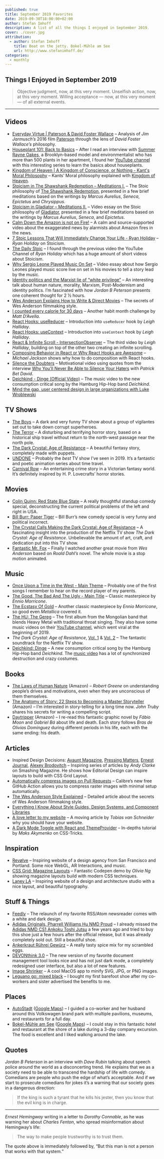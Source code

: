 ```yaml
---
published: true
title: September 2019 Favorites
date: 2019-09-30T18:00:00+02:00
author: Stefan Imhoff
description: A list of all the things I enjoyed in September 2019.
cover: ./cover.jpg
attribution:
  - author: Stefan Imhoff
    title: Boat on the jetty. Bokel-Mühle am See
    url: http://www.stefanimhoff.de/
categories:
  - monthly
---
```


## Things I Enjoyed in September 2019

<Blockquote author="Marcus Aurelius" source="The Meditations, 9.6">

Objective judgment, now, at this very moment. Unselfish action, now, at this very moment. Willing acceptance — now, at this very moment — of all external events.

</Blockquote>

---

## Videos

- [Everyday Virtue | Paterson & David Foster Wallace](https://www.youtube.com/watch?v=RnGvWTRQ9j4) <Flag label="8:12" /> – Analysis of _Jim Jarmusch’s_ 2016 film [Paterson](https://www.themoviedb.org/movie/370755-paterson) through the lens of _David Foster Wallace’s_ philosophy.
- [Houseplant 101: Back to Basics](https://www.youtube.com/playlist?list=PLpBzvPnmlkNS1TF3--OaY4eDoPapMRIBZ) – After I read an interview with [Summer Rayne Oakes](http://www.summerrayne.net/), a Brooklyn-based model and environmentalist who has more than 500 plants in her apartment, I found her [YouTube channel](https://www.youtube.com/channel/UCQlO-ab3L9WIUDCN899q56w) with this interesting series to learn the basics about houseplants.
- [Kingdom of Heaven | A Kingdom of Conscience, or Nothing - Kant's Moral Philosophy](https://www.youtube.com/watch?v=RRoJey3NBvE) <Flag label="11:38" /> – Kants’ Moral philosophy explained with [Kingdom of Heaven](https://www.themoviedb.org/movie/1495-kingdom-of-heaven).
- [Stoicism in The Shawshank Redemption – Meditations I.](https://www.youtube.com/watch?v=Sbgpjcf-i8I) <Flag label="10:30" /> – The Stoic philosophy of [The Shawshank Redemption](https://www.themoviedb.org/movie/278-the-shawshank-redemption), presented in a few brief meditations based on the writings by _Marcus Aurelius_, _Seneca_, _Epictetus_ and _Chrysippus_.
- [Stoicism in Gladiator – Meditations II.](https://www.youtube.com/watch?v=tXi5J6NH_mw) <Flag label="11:48" /> – Video essay on the Stoic philosophy of [Gladiator](https://www.themoviedb.org/movie/98-gladiator), presented in a few brief meditations based on the writings by _Marcus Aurelius_, _Seneca_, and _Epictetus_.
- [Calm Down the Amazon is not on Fire!](https://www.youtube.com/watch?v=6MOYzWZR_yw) <Flag label="11:09" /> – A calm and source-supported video about the exaggerated news by alarmists about Amazon fires in the news.
- [7 Stoic Lessons That Will Immediately Change Your Life - Ryan Holiday](https://www.youtube.com/watch?v=GB0V3WXWvK8) <Flag label="12:17" /> – _Ryan Holiday_ on Stoicism.
- [The Daily Stoic](https://www.youtube.com/channel/UCkUaT0T03TJvafYkfATM2Ag) – I found through the previous video the YouTube Channel of _Ryan Holiday_ which has a huge amount of short videos about Stoicism.
- [Why Sergio Leone Played Music On Set](https://www.youtube.com/watch?v=JiQLHL10BYo) <Flag label="9:18" /> – Video essay about how Sergio Leones played music score live on set in his movies to tell a story lead by the music.
- [Identity politics and the Marxist lie of “white privilege”](https://www.youtube.com/watch?v=PfH8IG7Awk0) <Flag label="2:31:42" /> – An interesting talk about human nature, morality, Marxism, Post-Modernism and identity politics. I’m fascinated with how _Jordan B Peterson_ presents one coherent thought for 2 ½ hours.
- [Wes Anderson Explains How to Write & Direct Movies](https://www.youtube.com/watch?v=Sdt0oam6O1o) <Flag label="12:49" /> – The secrets of Wes Anderson filmmaking style.
- [I counted every calorie for 30 days](https://www.youtube.com/watch?v=F2btwUXNXh0) <Flag label="12:44" /> – Another habit month challenge by _Matt D’Avella_.
- [React Hooks: useReducer](https://www.youtube.com/watch?v=cKzrgB6MqqM) <Flag label="19:37" /> – Introduction into `useReducer` hook by _Leigh Halliday_.
- [React Hooks: useContext](https://www.youtube.com/watch?v=u06qAON66iw) <Flag label="14:24" /> – Introduction into `useContext` hook by _Leigh Halliday_.
- [React & Infinite Scroll - IntersectionObserver](https://www.youtube.com/watch?v=GVDiw3lAyp0) <Flag label="15:35" /> – The third video by _Leigh Halliday_, building on top of the other two creating an infinite scrolling.
- [Composing Behavior in React or Why React Hooks are Awesome](https://www.youtube.com/watch?v=nUzLlHFVXx0) <Flag label="31:55" /> – _Michael Jackson_ shows why how to do composition with React hooks.
- [Silence the Doubters](https://www.youtube.com/watch?v=JgaokQPGMLs) <Flag label="3:09" /> – Motivational video using quotes from the interview [Why You’ll Never Be Able to Silence Your Haters](https://www.youtube.com/watch?v=Mj8kr-wZqlM) <Flag label="41:40" /> with _Patrick Bet David_.
- [Deichkind - Dinge (Official Video)](https://www.youtube.com/watch?v=XLhQvgdXbgo) <Flag label="3:42" /> – The music video to the new consumption critical song by the Hamburg Hip-Hop band _Deichkind_.
- [Mind the gap, user centered design in large organizations with Luke Wroblewski](https://www.youtube.com/watch?v=mAiNdU1go1A) <Flag label="1:26:02" />

## TV Shows

- [The Boys](https://www.themoviedb.org/tv/76479-the-boys) <Flag label="1" /> <PrimeVideoFlag id="0JP3P1GWSPLC964GKV7RRSNABX" /> – A dark and very funny TV show about a group of vigilantes set out to take down corrupt superheroes.
- [The Terror](https://www.themoviedb.org/tv/75191-the-terror) <Flag label="1" /> <PrimeVideoFlag id="0IE69GRNV0YBA46CLDW3Q2WC3F" /> – A disturbing and terrifying horror story, based on a historical ship travel without return to the north-west passage near the north pole.
- [The Dark Crystal: Age of Resistance](https://www.themoviedb.org/tv/71809-the-dark-crystal-age-of-resistance) <Flag label="1" /> <NetflixFlag id="80148535" /> – A beautiful fantasy story, completely made with puppets.
- [UNDONE](https://www.themoviedb.org/tv/86340-undone) <Flag label="1" /> <PrimeVideoFlag id="B07XGFD4Q4" /> – Probably the _best_ TV show I’ve seen in 2019. It’s a fantastic and poetic animation series about time travel.
- [Carnival Row](https://www.themoviedb.org/tv/90027-carnival-row) <Flag label="1" /> <PrimeVideoFlag id="B07WSY9SPP" /> – An entertaining crime story in a Victorian fantasy world. It’s definitely inspired by H. P. Lovecrafts’ horror stories.

## Movies

- [Colin Quinn: Red State Blue State](https://www.themoviedb.org/movie/606244-colin-quinn-red-state-blue-state) <NetflixFlag id="81156592" /> – A really thoughtful standup comedy special, deconstructing the current political problems of the left and right in USA.
- [Bill Burr: Paper Tiger](https://www.themoviedb.org/movie/625128-bill-burr-paper-tiger) <NetflixFlag id="81060174" /> – Bill Burr’s new comedy special is very funny and political incorrect.
- [The Crystal Calls Making the Dark Crystal: Age of Resistance](https://www.themoviedb.org/movie/627133-the-crystal-calls-making-of-the-dark-crystal-age-of-resistance) <NetflixFlag id="80238013" /> – A fascinating insight into the production of the Netflix TV show _The Dark Crystal: Age of Resistance_. Unbelievable the amount of art, craft, and dedication put into this TV show.
- [Fantastic Mr. Fox](https://www.themoviedb.org/movie/10315-fantastic-mr-fox) <PrimeVideoFlag id="B00IFHG69O" /> – Finally I watched another great movie from _Wes Anderson_ based on _Roald Dahl’s_ novel. The whole movie is a stop motion animated.

## Music

- [Once Upon a Time in the West - Main Theme](https://open.spotify.com/track/0c89GbbUO3degznx9eYrq0) – Probably one of the first songs I remember to hear on the record player of my parents.
- [The Good, The Bad And The Ugly - Main Title](https://open.spotify.com/track/1JSIWsJfxOji0FrxFcxdCK) – Classic masterpiece by _Ennio Morricone_.
- [The Ecstasy Of Gold](https://open.spotify.com/track/6PrKZUXJPmBiobMN44yR8Y) – Another classic masterpiece by _Ennio Morricone_, so good even _Metallica_ covered it.
- [The HU: The Gereg](https://open.spotify.com/album/6YIA45KnCATXRzPFOeA9S8) – The first album from the Mongolian band that blends Heavy Metal with traditional throat singing. They also have some music videos on their [YouTube channel](https://www.youtube.com/channel/UCs6vRDdkZ8bP8Xt6WHbvrwA/), which went viral at the beginning of 2019.
- _The Dark Crystal: Age of Resistance_, [Vol. 1](https://open.spotify.com/album/6r2bW8XtrVw7CPAMQN9LQO) & [Vol. 2](https://open.spotify.com/album/7veRmTgiNTrpxjZj8y0t4Z) – The fantastic soundtrack for the Netflix TV show.
- [Deichkind: Dinge](https://open.spotify.com/track/1vk6QrnVpwPaHHw4jizhFP) – A new consumption critical song by the Hamburg Hip-Hop band _Deichkind_. The [music video](https://www.youtube.com/watch?v=XLhQvgdXbgo) has a lot of synchronized destruction and crazy costumes.

## Books

- [The Laws of Human Nature](https://www.goodreads.com/book/show/40060191-the-laws-of-human-nature) (<AffiliateLink asin="B07C87SQ53">Amazon</AffiliateLink>) – _Robert Greene_ on understanding people’s drives and motivations, even when they are unconscious of them themselves.
- [The Anatomy of Story: 22 Steps to Becoming a Master Storyteller](https://www.goodreads.com/book/show/1383168.The_Anatomy_of_Story) (<AffiliateLink asin="0865479518">Amazon</AffiliateLink>) – I’m interested in story-telling for a long time now. _John Truby_ shares his secrets for writing a compelling script.
- [Daytripper](https://www.goodreads.com/book/show/8477057-daytripper) (<AffiliateLink asin="1401229697">Amazon</AffiliateLink>) – I re-read this fantastic graphic novel by _Fábio Moon_ and _Gabriel Bá_ about life and death. Each story follows _Bras de Olivias Dominguez_ during different periods in his life, each with the same ending: his death.

<Row variant="variable" minWidth="110px" marginBottom>
  <AmazonBook asin="B07C87SQ53" size="large" />
  <AmazonBook asin="0865479518" size="large" />
  <AmazonBook asin="1401229697" size="large" />
</Row>

## Articles

- Inspired Design Decisions: [Avaunt Magazine](https://www.smashingmagazine.com/2019/06/inspired-design-decisions-avaunt-magazine/), [Pressing Matters](https://www.smashingmagazine.com/2019/07/inspired-design-decisions-pressing-matters/), [Ernest Journal](https://www.smashingmagazine.com/2019/08/inspired-design-decisions-ernest-journal/), [Alexey Brodovitch](https://www.smashingmagazine.com/2019/09/inspired-design-decisions-alexey-brodovitch/) – Inspiring series of articles by _Andy Clarke_ on Smashing Magazine. He shows how Editorial Design can inspire layouts to build with CSS Grid Layout.
- [Automatically compress images on Pull Requests](https://calibreapp.com/blog/compress-images-in-prs/) – Calibre’s new free GitHub Action allows you to compress raster images with minimal setup automatically.
- [The Wes Anderson Style Explained](https://www.studiobinder.com/blog/wes-anderson-style/) – Detailed article about the secrets of Wes Anderson filmmaking style.
- [Everything I Know About Style Guides, Design Systems, and Component Libraries](https://leerob.io/blog/style-guides-component-libraries-design-systems/)
- [A love letter to my website](https://www.vanschneider.com/a-love-letter-to-personal-websites) – A moving article by _Tobias van Schneider_ why you should have your website.
- [A Dark Mode Toggle with React and ThemeProvider](https://css-tricks.com/a-dark-mode-toggle-with-react-and-themeprovider/) – In-depths tutorial by _Maks Akymenko_ on CSS-Tricks.

## Inspiration

- [Revølve](https://revolvestudio.co/) – Inspiring website of a design agency from San Francisco and Portland. Some nice WebGL, AR Interactions, and music.
- [CSS Grid: Magazine Layouts](https://codepen.io/oliviale/full/GRKQoKM) – Fantastic Codepen demo by _Olivia Ng_ showing magazine layouts build with modern CSS techniques.
- [Laney LA](https://www.laney.la/) – Inspiring website of a design and architecture studio with a nice layout, and beautiful typography.

## Stuff & Things

- [Feedly](https://blog.feedly.com/leftnav-and-darktheme/) – The relaunch of my favorite RSS/Atom newsreader comes with a white and dark design.
- [Adidas Originals, Pharrell Williams Hu NMD Proud](https://www.adidas.de/pharrell-williams-hu-nmd-proud-schuh/EG7836.html) – I already missed the [Adidas NMD CS1 Ankoku Toshi Jutsu](https://www.ankoku-toshi-jutsu.com/) a few years ago and tried to buy this shoe just a few hours after the official release, but it was already completely sold out. Still a beautiful shoe.
- [Ankerkraut Rührei Gewürz](https://www.ankerkraut.de/ruehrei-mix) – A really tasty spice mix for my scrambled eggs.
- [DEVONthink 3.0](https://www.devontechnologies.com/blog/devonthink-30) – The new version of my favorite document management tool looks nice and has not just dark mode, a completely redesigned user interface, but also a lot of new features.
- [Image Shrinker](https://image-shrinker.com/) – A cool MacOS app to minify SVG, JPG, or PNG images.
- [Leguano go: mixed black](https://www.leguano.eu/go-mixed-black.html) – I bought my first barefoot shoe after my co-workers and sister advertised the benefits to me.

## Places

- [AutoStadt](https://www.autostadt.de/) ([Google Maps](https://goo.gl/maps/C1d846qwHBQ4DtKo9)) – I guided a co-worker and her husband around this Volkswagen brand park with multiple pavilions, museums, and restaurants for a full day.
- [Bokel-Mühle am See](https://www.bokelmuehle.de/) ([Google Maps](https://goo.gl/maps/QZBpFTuWi3Wkbr5CA)) – I could stay in this fantastic hotel and restaurant at the shore of a lake during a 3-day company excursion. The food is excellent and I liked walking around the lake.

## Quotes

_Jordan B Peterson_ in an interview with _Dave Rubin_ talking about speech police around the world as a disconcerting trend. He explains that we as a society need to be able to transcend the hardship of life with comedy. Comedians are people who push the edge of what’s acceptable. And if we start to prosecute comedians for jokes it’s a warning that our society goes in a dangerous direction:

<Blockquote author="Jordan B Peterson" source="Comedians, canaries and coalminers, 10:11" sourceUrl="https://youtu.be/SYnCaCQe-sI?t=602">

If the king is such a tyrant that he kills his jester, then you know that the evil king is in charge.

</Blockquote>

---

_Ernest Hemingway_ writing in a letter to _Dorothy Connable_, as he was warning her about _Charles Fenton_, who spread misinformation about Hemingway’s life:

<Blockquote author="Ernest Hemingway" source="Ernest Hemingway Selected Letters 1917-1961">

The way to make people trustworthy is to trust them.

</Blockquote>

The quote above is immediately followed by, <q>But this man is not a person that works with that system.</q>
